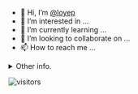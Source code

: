 - 👋 Hi, I’m [@loyep](https://github.com/loyep)
- 👀 I’m interested in ...
- 🌱 I’m currently learning ...
- 💞️ I’m looking to collaborate on ...
- 📫 How to reach me ...

<details>
  <summary>Other info.</summary>
  <br>

<!--START_SECTION:waka-->

```text
Vue.js       18 hrs 15 mins  ██████████████▒░░░░░░░░░░   56.78 %
TypeScript   9 hrs 44 mins   ███████▓░░░░░░░░░░░░░░░░░   30.29 %
JavaScript   1 hr 36 mins    █▒░░░░░░░░░░░░░░░░░░░░░░░   04.98 %
YAML         46 mins         ▓░░░░░░░░░░░░░░░░░░░░░░░░   02.42 %
JSON         34 mins         ▒░░░░░░░░░░░░░░░░░░░░░░░░   01.80 %
HTML         16 mins         ▒░░░░░░░░░░░░░░░░░░░░░░░░   00.88 %
```

<!--END_SECTION:waka-->

</details>

![visitors](https://visitor-badge.glitch.me/badge?page_id=loyep.loyep)
